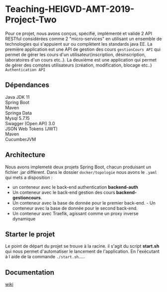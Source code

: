 # Teaching-HEIGVD-AMT-2019-Project-Two

Pour ce projet, nous avons conçus, spécifié, implémenté et validé 2 API RESTful considérées comme 2 "micro-services" en utilisant un ensemble de technologies qui s'appuient sur ou complètent les standards java EE. La première application est une API de gestion des cours `gestionCours API` qui permet de gérer les cours d'un utilisateur(inscription, désinscription, laboratoires d'un cours etc..). La deuxième est une application qui permet de gérer des comptes utilisateurs (création, modification, blocage etc..) `Authentication API`

## Dépendances

Java JDK 11 <br/>
Spring Boot <br/>
Maven <br/>
Springa Data <br/>
Mysql 5.7.15 <br/>
Swagger (Open API) 3.0<br/>
JSON Web Tokens (JWT) <br/>
Maven <br/>
CucumberJVM <br/>

## Architecture

Nous avons implemeté deux projets Spring Boot, chacun produisant un fichier .jar différent. Dans le dossier `docker/topologie` nous avons le `.yaml` qui mets a disposition :
- un conteneur avec le back-end authentication **backend-auth**
- Un conteneur avec le back-end gestion des cours **backend-gestioncours**.
- Un conteneur avec la base de donnée pour le premier back-end. - Un conteneur avec la base de donnée pour le second back-end.
- Un conteneur avec Traefik, agissant comme un proxy inverse dynamique

## Starter le projet

Le point de départ du projet se trouve à la racine. il s'agit du script **start.sh** qui nous permet d'automatiser le lancement de l'application. En l'exécutant à l aide de la commande `./start.sh`.....


## Documentation 

[wiki](https://github.com/youndzoFrancine/Teaching-HEIGVD-AMT-2019-Project-Two/wiki)
